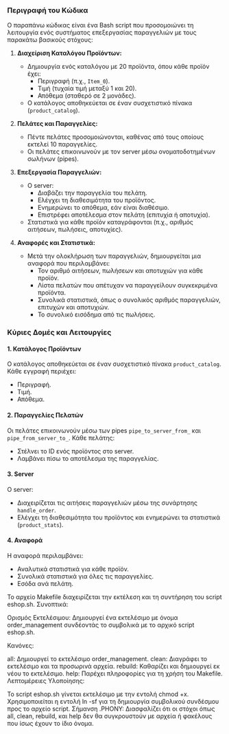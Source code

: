 ### Περιγραφή του Κώδικα

Ο παραπάνω κώδικας είναι ένα Bash script που προσομοιώνει τη λειτουργία ενός συστήματος επεξεργασίας παραγγελιών με τους παρακάτω βασικούς στόχους:

1. **Διαχείριση Καταλόγου Προϊόντων:**
   - Δημιουργία ενός καταλόγου με 20 προϊόντα, όπου κάθε προϊόν έχει:
     - Περιγραφή (π.χ., `Item_0`).
     - Τιμή (τυχαία τιμή μεταξύ 1 και 20).
     - Απόθεμα (σταθερό σε 2 μονάδες).
   - Ο κατάλογος αποθηκεύεται σε έναν συσχετιστικό πίνακα (`product_catalog`).

2. **Πελάτες και Παραγγελίες:**
   - Πέντε πελάτες προσομοιώνονται, καθένας από τους οποίους εκτελεί 10 παραγγελίες.
   - Οι πελάτες επικοινωνούν με τον server μέσω ονοματοδοτημένων σωλήνων (pipes).

3. **Επεξεργασία Παραγγελιών:**
   - Ο server:
     - Διαβάζει την παραγγελία του πελάτη.
     - Ελέγχει τη διαθεσιμότητα του προϊόντος.
     - Ενημερώνει το απόθεμα, εάν είναι διαθέσιμο.
     - Επιστρέφει αποτέλεσμα στον πελάτη (επιτυχία ή αποτυχία).
   - Στατιστικά για κάθε προϊόν καταγράφονται (π.χ., αριθμός αιτήσεων, πωλήσεις, αποτυχίες).

4. **Αναφορές και Στατιστικά:**
   - Μετά την ολοκλήρωση των παραγγελιών, δημιουργείται μια αναφορά που περιλαμβάνει:
     - Τον αριθμό αιτήσεων, πωλήσεων και αποτυχιών για κάθε προϊόν.
     - Λίστα πελατών που απέτυχαν να παραγγείλουν συγκεκριμένα προϊόντα.
     - Συνολικά στατιστικά, όπως ο συνολικός αριθμός παραγγελιών, επιτυχών και αποτυχιών.
     - Το συνολικό εισόδημα από τις πωλήσεις.

### Κύριες Δομές και Λειτουργίες

#### 1. **Κατάλογος Προϊόντων**
Ο κατάλογος αποθηκεύεται σε έναν συσχετιστικό πίνακα `product_catalog`. Κάθε εγγραφή περιέχει:
- Περιγραφή.
- Τιμή.
- Απόθεμα.

#### 2. **Παραγγελίες Πελατών**
Οι πελάτες επικοινωνούν μέσω των pipes `pipe_to_server_from_` και `pipe_from_server_to_`. Κάθε πελάτης:
- Στέλνει το ID ενός προϊόντος στο server.
- Λαμβάνει πίσω το αποτέλεσμα της παραγγελίας.

#### 3. **Server**
Ο server:
- Διαχειρίζεται τις αιτήσεις παραγγελιών μέσω της συνάρτησης `handle_order`.
- Ελέγχει τη διαθεσιμότητα του προϊόντος και ενημερώνει τα στατιστικά (`product_stats`).

#### 4. **Αναφορά**
Η αναφορά περιλαμβάνει:
- Αναλυτικά στατιστικά για κάθε προϊόν.
- Συνολικά στατιστικά για όλες τις παραγγελίες.
- Εσόδα ανά πελάτη.



Το αρχείο Makefile διαχειρίζεται την εκτέλεση και τη συντήρηση του script eshop.sh. Συνοπτικά:

Ορισμός Εκτελέσιμου:
Δημιουργεί ένα εκτελέσιμο με όνομα order_management συνδέοντάς το συμβολικά με το αρχικό script eshop.sh.

Κανόνες:

all: Δημιουργεί το εκτελέσιμο order_management.
clean: Διαγράφει το εκτελέσιμο και τα προσωρινά αρχεία.
rebuild: Καθαρίζει και δημιουργεί εκ νέου το εκτελέσιμο.
help: Παρέχει πληροφορίες για τη χρήση του Makefile.
Λεπτομέρειες Υλοποίησης:

Το script eshop.sh γίνεται εκτελέσιμο με την εντολή chmod +x.
Χρησιμοποιείται η εντολή ln -sf για τη δημιουργία συμβολικού συνδέσμου προς το αρχείο script.
Σήμανση .PHONY:
Διασφαλίζει ότι οι στόχοι όπως all, clean, rebuild, και help δεν θα συγκρουστούν με αρχεία ή φακέλους που ίσως έχουν το ίδιο όνομα.

